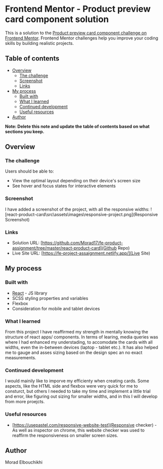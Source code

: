 # Frontend Mentor - Product preview card component solution

This is a solution to the [Product preview card component challenge on Frontend Mentor](https://www.frontendmentor.io/challenges/product-preview-card-component-GO7UmttRfa). Frontend Mentor challenges help you improve your coding skills by building realistic projects.

## Table of contents

- [Overview](#overview)
  - [The challenge](#the-challenge)
  - [Screenshot](#screenshot)
  - [Links](#links)
- [My process](#my-process)
  - [Built with](#built-with)
  - [What I learned](#what-i-learned)
  - [Continued development](#continued-development)
  - [Useful resources](#useful-resources)
- [Author](#author)

**Note: Delete this note and update the table of contents based on what sections you keep.**

## Overview

### The challenge

Users should be able to:

- View the optimal layout depending on their device's screen size
- See hover and focus states for interactive elements

### Screenshot

I have added a screenshot of the project, with all the responsive widths:
![react-product-card\src\assets\images\responsive-project.png](Responsive Screenshot)

### Links

- Solution URL: [https://github.com/Morad17/fe-product-assignment/tree/master/react-product-card](Github Repo)
- Live Site URL: [https://fe-project-assaignment.netlify.app/](Live Site)

## My process

### Built with

- [React](https://reactjs.org/) - JS library
- SCSS styling properties and variables
- Flexbox
- Consideration for mobile and tablet devices

### What I learned

From this project I have reaffirmed my strength in mentally knowing the structure of react apps/ components. In terms of learing, media queries was where I had enhanced my understading, to accomodate the cards with all widths, even the in-between devices (laptop - tablet etc.). It has also helped me to gauge and asses sizing based on the design spec an no exact measurements.

### Continued development

I would mainily like to imporve my efficienty when creating cards. Some aspects, like the HTML side and flexbox were very quick for me to consturct, but others I needed to take my time and implement a little trial and error, like figuring out sizing for smaller widths, and in this I will develop from more proejcts.

### Useful resources

- [https://usepastel.com/responsive-website-test](Responsive checker) - As well as inspector on chrome, this website checker was used to reaffirm the responsiveness on smaller screen sizes.

## Author

Morad Elbouchikhi
